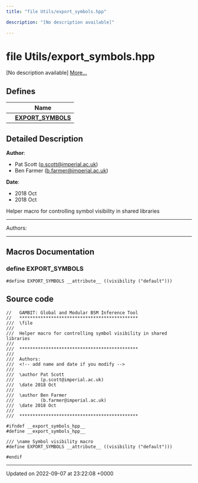 ```yaml
---
title: "file Utils/export_symbols.hpp"

description: "[No description available]"

---
```


# file Utils/export_symbols.hpp

[No description available] [More...](#detailed-description)

## Defines

|                | Name           |
| -------------- | -------------- |
|  | **[EXPORT_SYMBOLS](/documentation/code/files/export__symbols_8hpp/#define-export-symbols)**  |

## Detailed Description


**Author**: 

  * Pat Scott ([p.scott@imperial.ac.uk](mailto:p.scott@imperial.ac.uk)) 
  * Ben Farmer ([b.farmer@imperial.ac.uk](mailto:b.farmer@imperial.ac.uk)) 


**Date**: 

  * 2018 Oct
  * 2018 Oct


Helper macro for controlling symbol visibility in shared libraries



------------------

Authors:



------------------




## Macros Documentation

### define EXPORT_SYMBOLS

```
#define EXPORT_SYMBOLS __attribute__ ((visibility ("default")))
```


## Source code

```
//   GAMBIT: Global and Modular BSM Inference Tool
//   *********************************************
///  \file
///
///  Helper macro for controlling symbol visibility in shared libraries
///
///  *********************************************
///
///  Authors:
///  <!-- add name and date if you modify -->
///
///  \author Pat Scott
///          (p.scott@imperial.ac.uk)
///  \date 2018 Oct
///
///  \author Ben Farmer
///          (b.farmer@imperial.ac.uk)
///  \date 2018 Oct
///
///  *********************************************

#ifndef __export_symbols_hpp__
#define __export_symbols_hpp__

/// \name Symbol visibility macro
#define EXPORT_SYMBOLS __attribute__ ((visibility ("default")))

#endif
```


-------------------------------

Updated on 2022-09-07 at 23:22:08 +0000

